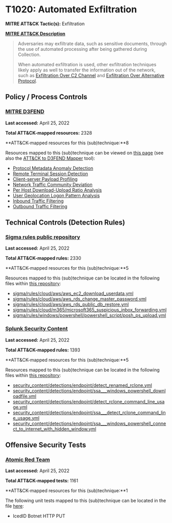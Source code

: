 # T1020: Automated Exfiltration
**MITRE ATT&CK Tactic(s):** Exfiltration

**[MITRE ATT&CK Description](https://attack.mitre.org/techniques/T1020)**
<blockquote>Adversaries may exfiltrate data, such as sensitive documents, through the use of automated processing after being gathered during Collection. 

When automated exfiltration is used, other exfiltration techniques likely apply as well to transfer the information out of the network, such as [Exfiltration Over C2 Channel](https://attack.mitre.org/techniques/T1041) and [Exfiltration Over Alternative Protocol](https://attack.mitre.org/techniques/T1048).</blockquote>
## Policy / Process Controls
### [MITRE D3FEND](https://d3fend.mitre.org/)
**Last accessed:** April 25, 2022

**Total ATT&CK-mapped resources:** 2328

**ATT&CK-mapped resources for this (sub)technique:**8

Resources mapped to this (sub)technique can be viewed on [this page](https://d3fend.mitre.org/) (see also the [ATT&CK to D3FEND Mapper](https://d3fend.mitre.org/tools/attack-mapper) tool):

* [Protocol Metadata Anomaly Detection](https://d3fend.mitre.org/techniques/d3f:ProtocolMetadataAnomalyDetection)
* [Remote Terminal Session Detection](https://d3fend.mitre.org/techniques/d3f:RemoteTerminalSessionDetection)
* [Client-server Payload Profiling](https://d3fend.mitre.org/techniques/d3f:Client-serverPayloadProfiling)
* [Network Traffic Community Deviation](https://d3fend.mitre.org/techniques/d3f:NetworkTrafficCommunityDeviation)
* [Per Host Download-Upload Ratio Analysis](https://d3fend.mitre.org/techniques/d3f:PerHostDownload-UploadRatioAnalysis)
* [User Geolocation Logon Pattern Analysis](https://d3fend.mitre.org/techniques/d3f:UserGeolocationLogonPatternAnalysis)
* [Inbound Traffic Filtering](https://d3fend.mitre.org/techniques/d3f:InboundTrafficFiltering)
* [Outbound Traffic Filtering](https://d3fend.mitre.org/techniques/d3f:OutboundTrafficFiltering)

## Technical Controls (Detection Rules)
### [Sigma rules public repository](https://github.com/SigmaHQ/sigma)
**Last accessed:** April 25, 2022

**Total ATT&CK-mapped rules:** 2330

**ATT&CK-mapped resources for this (sub)technique:**5

Resources mapped to this (sub)technique can be located in the following files within [this repository](https://github.com/SigmaHQ/sigma/tree/master/rules):

* [sigma/rules/cloud/aws/aws_ec2_download_userdata.yml](https://github.com/SigmaHQ/sigma/blob/master/rules/cloud/aws/aws_ec2_download_userdata.yml)
* [sigma/rules/cloud/aws/aws_rds_change_master_password.yml](https://github.com/SigmaHQ/sigma/blob/master/rules/cloud/aws/aws_rds_change_master_password.yml)
* [sigma/rules/cloud/aws/aws_rds_public_db_restore.yml](https://github.com/SigmaHQ/sigma/blob/master/rules/cloud/aws/aws_rds_public_db_restore.yml)
* [sigma/rules/cloud/m365/microsoft365_suspicious_inbox_forwarding.yml](https://github.com/SigmaHQ/sigma/blob/master/rules/cloud/m365/microsoft365_suspicious_inbox_forwarding.yml)
* [sigma/rules/windows/powershell/powershell_script/posh_ps_upload.yml](https://github.com/SigmaHQ/sigma/blob/master/rules/windows/powershell/powershell_script/posh_ps_upload.yml)

### [Splunk Security Content](https://github.com/splunk/security_content)
**Last accessed:** April 25, 2022

**Total ATT&CK-mapped rules:** 1393

**ATT&CK-mapped resources for this (sub)technique:**5

Resources mapped to this (sub)technique can be located in the following files within [this repository](https://github.com/splunk/security_content/tree/develop/detections):

* [security_content/detections/endpoint/detect_renamed_rclone.yml](https://github.com/splunk/security_content/blob/develop/detections/endpoint/detect_renamed_rclone.yml)
* [security_content/detections/endpoint/ssa___windows_powershell_downloadfile.yml](https://github.com/splunk/security_content/blob/develop/detections/endpoint/ssa___windows_powershell_downloadfile.yml)
* [security_content/detections/endpoint/detect_rclone_command_line_usage.yml](https://github.com/splunk/security_content/blob/develop/detections/endpoint/detect_rclone_command_line_usage.yml)
* [security_content/detections/endpoint/ssa___detect_rclone_command_line_usage.yml](https://github.com/splunk/security_content/blob/develop/detections/endpoint/ssa___detect_rclone_command_line_usage.yml)
* [security_content/detections/endpoint/ssa___windows_powershell_connect_to_internet_with_hidden_window.yml](https://github.com/splunk/security_content/blob/develop/detections/endpoint/ssa___windows_powershell_connect_to_internet_with_hidden_window.yml)


## Offensive Security Tests
### [Atomic Red Team](https://github.com/redcanaryco/atomic-red-team)
**Last accessed:** April 25, 2022

**Total ATT&CK-mapped tests:** 1161

**ATT&CK-mapped resources for this (sub)technique:**1

The following unit tests mapped to this (sub)technique can be located in the file [here](https://github.com/redcanaryco/atomic-red-team/tree/master/atomics/T1020/T1020.yaml):

* IcedID Botnet HTTP PUT

